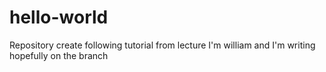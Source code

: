 # hello-world
Repository create following tutorial from lecture
I'm william and I'm writing hopefully on the branch

